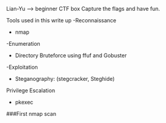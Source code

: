 Lian-Yu --> beginner CTF box Capture the flags and have fun.

Tools used in this write up
-Reconnaissance
  * nmap

-Enumeration
 * Directory Bruteforce using ffuf and Gobuster

-Exploitation
 * Steganography:
 (stegcracker, Steghide)

Privilege Escalation
 * pkexec



   
###First nmap scan
